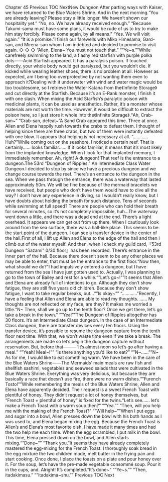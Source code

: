 Chapter 45 Previous TOC NextNew Dungeon After parting ways with Kaiser, we have returned to the Blue Waters Shrine. And in the next morning.“You are already leaving? Please stay a little longer. We haven’t shown our hospitality yet.” “No, no. We have already received enough.” “Because Takumi-sama must have some plans, it would be rude of us to try to make him stay forcibly. Please come again, by all means.” “Yes. We will visit again.” “It is a promise.”I finish our farewells with Miko Himesama, Gard-san, and Mirena-san whom I am indebted and decided to promise to visit again. ◇ ◇ ◇ “Allen, Elena~ You must not touch that.” “”Ye~s.””While carefreely swimming to the land, a flashy red starfish with purple polka dots――Acid Starfish appeared. It has a paralysis poison. If touched directly, your whole body would get paralyzed, but you wouldn’t die. If kicked while wearing leather shoes, there is no problem at all. However as expected, am I being too overprotective by not wanting them even to approach it?Dealing with it underwater with wind and water magic would be too troublesome, so I retrieve the Water Katana from the《Infinite Storage》 and cut directly at the Starfish. Because it’s an E-Rank monster, I finish it with one slash. When mixing the Acid Starfish’s paralytic poison with medicinal plants, it can be used as anesthetics. Rather, it’s a monster whose materials are not worth the time. However, it would be difficult to extract the poison here, so I just store it whole into the《Infinite Storage》.“Ah, Crab-san~” “Crab-san, defeat~”A Sand Crab appeared this time. Three at once. Allen and Elena happily rush towards the crabs to defeat them. I thought of helping since there are three crabs, but two of them were instantly defeated with one blow. It appears that helping is not necessary at all. “………… Huh?”While coming out on the seashore, I noticed a certain reef. That is certainly…… looks familiar…… If it looks familiar, it means that it’s most likely from the implanted knowledge. When I look for that implanted memory, I immediately remember. Ah, right! A dungeon! That reef is the entrance to a dungeon.The 53rd “Dungeon of Ripples.” An Intermediate Class Water Dungeon.I decided to stop by since we have a precious dungeon and we change course towards the reef. There’s an entrance to the dungeon in the sea. When we pass through the entrance, there was a waterway that lasted approximately 50m. We will be fine because of the mermaid bracelets we have received, but people who don’t have them would have to dive all the way? I don’t have any experience in diving, so I wouldn’t really know, but I have doubts about holding the breath for such distance. Tens of seconds while swimming at full speed? There are people who can hold their breath for several minutes, so it’s not completely impossible, huh…The waterway went down a little, and there was a dead end at the end. There’s a light overhead. It appears we can get out from up there. When I cautiously look around from the sea surface, there was a hall-like place. This seems to be the start point of the dungeon. I can see a transfer device in the center of the hall.First of all, I lift up Allen and Elena to the edge of the hall and then I climb out of the water myself. And then, when I check my guild card,『53rd Dungeon “Sazami” 0/30 floor』has been recorded. There’s entrance in the inner part of the hall. Because there doesn’t seem to be any other places we may be able to enter, that must be the entrance to the first floor.“Now then, what should we do?”I had impulsively entered a dungeon, but I have returned from the sea I have just gotten used to. Actually, I was planning to go to the town of Bailey and rest for a while.“”Let’s go~!””It seems that Allen and Elena are already full of intentions to go. Although they don’t show fatigue, they are still five years old children. Because they don’t show fatigue, I want to take regular breaks, but…“”Is okay~”” “…………”Recently, I have a feeling that Allen and Elena are able to read my thoughts. …… My thoughts are not reflected on my face, are they? It makes me worried a little.“N~ Then, shall we go up to the tenth floor? Once we get there, let’s go take a break in the town.” “”Yea!””The Dungeon of Ripples altogether has 30 floors. It’s an Intermediate Class dungeon. In the case of an Intermediate Class dungeon, there are transfer devices every ten floors. Using the transfer device, it’s possible to resume the dungeon capture from the tenth floor next time. With that, we won’t waste time even if we take a break. The arrangements are made so let’s begin the dungeon capture without reservation. But, before that―――“It’s almost noon so let’s go after having a meal.” “”Yeah! Meal~!”” “Is there anything you’d like to eat?” “”N~……””N~ As for me, I would like to eat something warm. We have been in the care of the Blue Waters Shrine――The Mermaids’ main meals are raw fish and shellfish sashimi, vegetables and seaweed salads that were cultivated in the Blue Waters Shrine. Everything was very delicious, but because they are basically a race that doesn’t use fire, there were no warm dishes.“”Furench Tosto!””While remembering the meals of the Blue Waters Shrine, Allen and Elena have apparently decided. Their request is a sweet French Toast with plentiful of honey. They didn’t request a lot of honey themselves, but “French Toast = plentiful of honey” is fixed for the twins.“Let’s see…… let’s make a French Toast with a warm soup then?” “”Yea.”” “Then, will you help me with the making of the French Toast?” “”Will help~””When I put eggs and sugar into a bowl, Allen presses down the bowl with his both hands as I was used to, and Elena began mixing the egg. Because the French Toast is Allen’s and Elena’s most favorite dish, I have made it many times and had the two help me each time. When the egg scrambled, I put milk in the bowl. This time, Elena pressed down on the bowl, and Allen starts mixing.“”Done~”” “Thank you.”It seems they have already completely mastered the egg-mixing for the French Toast. I thoroughly soak bread in the egg mixture the two children made, melt butter in the frying pan and start cooking. Once done, I place the toasts on a plate and pour honey over it. For the soup, let’s have the pre-made vegetable consommé soup. Pour it in the cups, and. Alright! It’s completed.“It’s done~” “”Ye~s.”” “Then, itadakimasu.” “”Itadakima~shu.”” Previous TOC Next